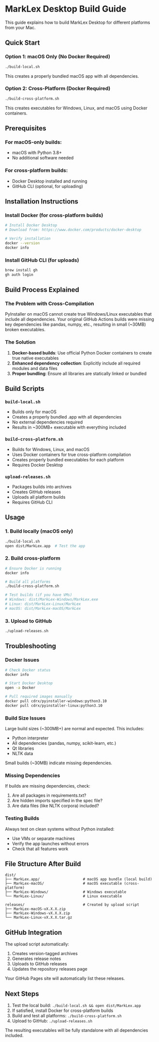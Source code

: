 # MarkLex Desktop Build Guide

This guide explains how to build MarkLex Desktop for different platforms from your Mac.

## Quick Start

### Option 1: macOS Only (No Docker Required)
```bash
./build-local.sh
```
This creates a properly bundled macOS app with all dependencies.

### Option 2: Cross-Platform (Docker Required) 
```bash
./build-cross-platform.sh
```
This creates executables for Windows, Linux, and macOS using Docker containers.

## Prerequisites

### For macOS-only builds:
- macOS with Python 3.8+
- No additional software needed

### For cross-platform builds:
- Docker Desktop installed and running
- GitHub CLI (optional, for uploading)

## Installation Instructions

### Install Docker (for cross-platform builds)
```bash
# Install Docker Desktop
# Download from: https://www.docker.com/products/docker-desktop

# Verify installation
docker --version
docker info
```

### Install GitHub CLI (for uploads)
```bash
brew install gh
gh auth login
```

## Build Process Explained

### The Problem with Cross-Compilation
PyInstaller on macOS cannot create true Windows/Linux executables that include all dependencies. Your original GitHub Actions builds were missing key dependencies like pandas, numpy, etc., resulting in small (~30MB) broken executables.

### The Solution
1. **Docker-based builds**: Use official Python Docker containers to create true native executables
2. **Enhanced dependency collection**: Explicitly include all required modules and data files
3. **Proper bundling**: Ensure all libraries are statically linked or bundled

## Build Scripts

### `build-local.sh`
- Builds only for macOS
- Creates a properly bundled .app with all dependencies
- No external dependencies required
- Results in ~300MB+ executable with everything included

### `build-cross-platform.sh` 
- Builds for Windows, Linux, and macOS
- Uses Docker containers for true cross-platform compilation
- Creates properly bundled executables for each platform
- Requires Docker Desktop

### `upload-releases.sh`
- Packages builds into archives
- Creates GitHub releases
- Uploads all platform builds
- Requires GitHub CLI

## Usage

### 1. Build locally (macOS only)
```bash
./build-local.sh
open dist/MarkLex.app  # Test the app
```

### 2. Build cross-platform
```bash
# Ensure Docker is running
docker info

# Build all platforms
./build-cross-platform.sh

# Test builds (if you have VMs)
# Windows: dist/MarkLex-Windows/MarkLex.exe
# Linux: dist/MarkLex-Linux/MarkLex  
# macOS: dist/MarkLex-macOS/MarkLex
```

### 3. Upload to GitHub
```bash
./upload-releases.sh
```

## Troubleshooting

### Docker Issues
```bash
# Check Docker status
docker info

# Start Docker Desktop
open -a Docker

# Pull required images manually
docker pull cdrx/pyinstaller-windows:python3.10
docker pull cdrx/pyinstaller-linux:python3.10
```

### Build Size Issues
Large build sizes (~300MB+) are normal and expected. This includes:
- Python interpreter
- All dependencies (pandas, numpy, scikit-learn, etc.)
- Qt libraries
- NLTK data

Small builds (~30MB) indicate missing dependencies.

### Missing Dependencies
If builds are missing dependencies, check:
1. Are all packages in requirements.txt?
2. Are hidden imports specified in the spec file?
3. Are data files (like NLTK corpora) included?

### Testing Builds
Always test on clean systems without Python installed:
- Use VMs or separate machines
- Verify the app launches without errors
- Check that all features work

## File Structure After Build

```
dist/
├── MarkLex.app/                    # macOS app bundle (local build)
├── MarkLex-macOS/                  # macOS executable (cross-platform)
├── MarkLex-Windows/                # Windows executable 
└── MarkLex-Linux/                  # Linux executable

releases/                           # Created by upload script
├── MarkLex-macOS-vX.X.X.zip
├── MarkLex-Windows-vX.X.X.zip
└── MarkLex-Linux-vX.X.X.tar.gz
```

## GitHub Integration

The upload script automatically:
1. Creates version-tagged archives
2. Generates release notes
3. Uploads to GitHub releases
4. Updates the repository releases page

Your GitHub Pages site will automatically list these releases.

## Next Steps

1. Test the local build: `./build-local.sh && open dist/MarkLex.app`
2. If satisfied, install Docker for cross-platform builds
3. Build and test all platforms: `./build-cross-platform.sh`  
4. Upload to GitHub: `./upload-releases.sh`

The resulting executables will be fully standalone with all dependencies included.